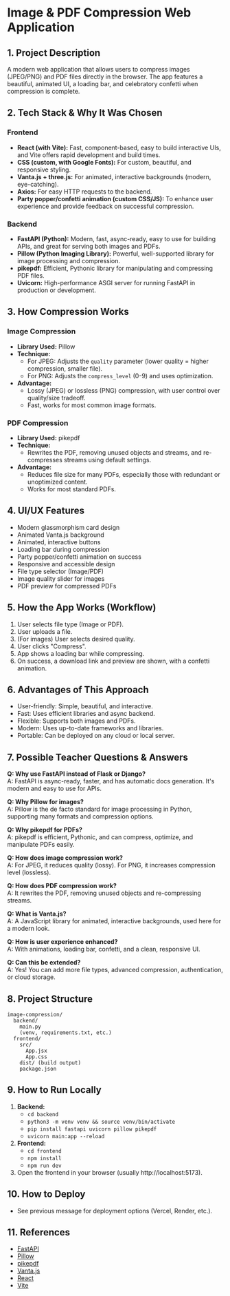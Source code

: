 # Image & PDF Compression Web Application

## 1. Project Description
A modern web application that allows users to compress images (JPEG/PNG) and PDF files directly in the browser. The app features a beautiful, animated UI, a loading bar, and celebratory confetti when compression is complete.

## 2. Tech Stack & Why It Was Chosen

### Frontend
- **React (with Vite):** Fast, component-based, easy to build interactive UIs, and Vite offers rapid development and build times.
- **CSS (custom, with Google Fonts):** For custom, beautiful, and responsive styling.
- **Vanta.js + three.js:** For animated, interactive backgrounds (modern, eye-catching).
- **Axios:** For easy HTTP requests to the backend.
- **Party popper/confetti animation (custom CSS/JS):** To enhance user experience and provide feedback on successful compression.

### Backend
- **FastAPI (Python):** Modern, fast, async-ready, easy to use for building APIs, and great for serving both images and PDFs.
- **Pillow (Python Imaging Library):** Powerful, well-supported library for image processing and compression.
- **pikepdf:** Efficient, Pythonic library for manipulating and compressing PDF files.
- **Uvicorn:** High-performance ASGI server for running FastAPI in production or development.

## 3. How Compression Works

### Image Compression
- **Library Used:** Pillow
- **Technique:**  
  - For JPEG: Adjusts the `quality` parameter (lower quality = higher compression, smaller file).
  - For PNG: Adjusts the `compress_level` (0-9) and uses optimization.
- **Advantage:**  
  - Lossy (JPEG) or lossless (PNG) compression, with user control over quality/size tradeoff.
  - Fast, works for most common image formats.

### PDF Compression
- **Library Used:** pikepdf
- **Technique:**  
  - Rewrites the PDF, removing unused objects and streams, and re-compresses streams using default settings.
- **Advantage:**  
  - Reduces file size for many PDFs, especially those with redundant or unoptimized content.
  - Works for most standard PDFs.

## 4. UI/UX Features
- Modern glassmorphism card design
- Animated Vanta.js background
- Animated, interactive buttons
- Loading bar during compression
- Party popper/confetti animation on success
- Responsive and accessible design
- File type selector (Image/PDF)
- Image quality slider for images
- PDF preview for compressed PDFs

## 5. How the App Works (Workflow)
1. User selects file type (Image or PDF).
2. User uploads a file.
3. (For images) User selects desired quality.
4. User clicks "Compress".
5. App shows a loading bar while compressing.
6. On success, a download link and preview are shown, with a confetti animation.

## 6. Advantages of This Approach
- User-friendly: Simple, beautiful, and interactive.
- Fast: Uses efficient libraries and async backend.
- Flexible: Supports both images and PDFs.
- Modern: Uses up-to-date frameworks and libraries.
- Portable: Can be deployed on any cloud or local server.

## 7. Possible Teacher Questions & Answers

**Q: Why use FastAPI instead of Flask or Django?**  
A: FastAPI is async-ready, faster, and has automatic docs generation. It's modern and easy to use for APIs.

**Q: Why Pillow for images?**  
A: Pillow is the de facto standard for image processing in Python, supporting many formats and compression options.

**Q: Why pikepdf for PDFs?**  
A: pikepdf is efficient, Pythonic, and can compress, optimize, and manipulate PDFs easily.

**Q: How does image compression work?**  
A: For JPEG, it reduces quality (lossy). For PNG, it increases compression level (lossless).

**Q: How does PDF compression work?**  
A: It rewrites the PDF, removing unused objects and re-compressing streams.

**Q: What is Vanta.js?**  
A: A JavaScript library for animated, interactive backgrounds, used here for a modern look.

**Q: How is user experience enhanced?**  
A: With animations, loading bar, confetti, and a clean, responsive UI.

**Q: Can this be extended?**  
A: Yes! You can add more file types, advanced compression, authentication, or cloud storage.

## 8. Project Structure
```
image-compression/
  backend/
    main.py
    (venv, requirements.txt, etc.)
  frontend/
    src/
      App.jsx
      App.css
    dist/ (build output)
    package.json
```

## 9. How to Run Locally
1. **Backend:**  
   - `cd backend`  
   - `python3 -m venv venv && source venv/bin/activate`  
   - `pip install fastapi uvicorn pillow pikepdf`  
   - `uvicorn main:app --reload`
2. **Frontend:**  
   - `cd frontend`  
   - `npm install`  
   - `npm run dev`
3. Open the frontend in your browser (usually http://localhost:5173).

## 10. How to Deploy
- See previous message for deployment options (Vercel, Render, etc.).

## 11. References
- [FastAPI](https://fastapi.tiangolo.com/)
- [Pillow](https://python-pillow.org/)
- [pikepdf](https://pikepdf.readthedocs.io/)
- [Vanta.js](https://www.vantajs.com/)
- [React](https://react.dev/)
- [Vite](https://vitejs.dev/) 